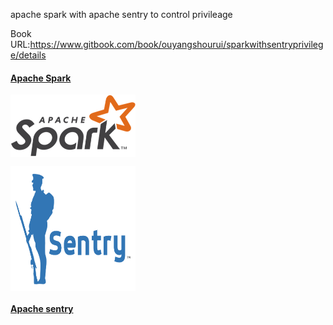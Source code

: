apache spark with apache sentry to control privileage

Book URL:https://www.gitbook.com/book/ouyangshourui/sparkwithsentryprivilege/details

#### [Apache Spark](http://spark.apache.org)
<p>
<a href="http://spark.apache.org"><img src="picture/spark-logo-trademark.png" align="middle" height="100" width="200" ></a>
<p/>

<p>
<a href="http://sentry.apache.org"><img src="picture/sentry.png" align="middle" height="200" width="200" ></a>
<p/>

#### [Apache sentry](http://sentry.apache.org)

